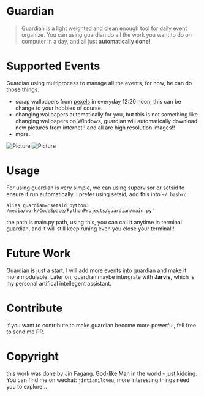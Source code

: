 # Guardian

> Guardian is a light weighted and clean enough tool for daily event organize. You can using guardian do all the work you want to do on computer in a day, and all just **automatically done!**

# Supported Events

Guardian using multiprocess to manage all the events, for now, he can do those things:

* scrap wallpapers from [pexels](www.pexel.com) in everyday 12:20 noon, this can be change to your hobbies of course.
* changing wallpapers automatically for you, but this is not something like changing wallpapers on Windows, guardian will automatically download new pictures from internet!! and all are high resolution images!!
* more..

![Picture](http://opbocoyb4.bkt.clouddn.com/VbLMFeNgPU0mWZi5.png)
![Picture](http://opbocoyb4.bkt.clouddn.com/lYZyWx7nS4hGmPOq.png)

# Usage

For using guardian is very simple, we can using supervisor or setsid to ensure it run automatically.
I prefer using setsid, add this into `~/.bashrc`:

```
alias guardian='setsid python3 /media/work/CodeSpace/PythonProjects/guardian/main.py'
```
the path is main.py path, using this, you can call it anytime in terminal guardian, and it will still keep runing even you close your terminal!!

# Future Work
Guardian is just a start, I will add more events into guardian and make it more modulable. 
Later on, guardian maybe intergrate with **Jarvis**, which is my personal artifical intellegent assistant.

# Contribute

if you want to contribute to make guardian become more powerful, fell free to send me PR.

# Copyright
this work was done by Jin Fagang. God-like Man in the world - just kidding. You can find me on wechat: `jintianiloveu`, more interesting things need you to explore...
